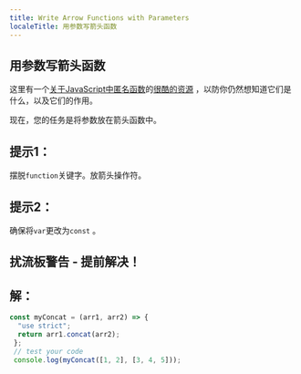 ```yaml
---
title: Write Arrow Functions with Parameters
localeTitle: 用参数写箭头函数
---
```

## 用参数写箭头函数

这里有一个[关于JavaScript中匿名函数](http://helephant.com/2008/08/23/javascript-anonymous-functions/)的[很酷的资源](http://helephant.com/2008/08/23/javascript-anonymous-functions/) ，以防你仍然想知道它们是什么，以及它们的作用。

现在，您的任务是将参数放在箭头函数中。

## 提示1：

摆脱`function`关键字。放箭头操作符。

## 提示2：

确保将`var`更改为`const` 。

## 扰流板警告 - 提前解决！

## 解：

```javascript
const myConcat = (arr1, arr2) => { 
  "use strict"; 
  return arr1.concat(arr2); 
 }; 
 // test your code 
 console.log(myConcat([1, 2], [3, 4, 5])); 

```
